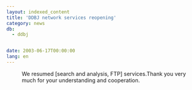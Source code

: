 ```yaml
---
layout: indexed_content
title: 'DDBJ network services reopening'
category: news
db:
  - ddbj


date: 2003-06-17T00:00:00
lang: en
---
```


<dd>We resumed [search and analysis, FTP] services.Thank you very much for your understanding and cooperation.</dd>
